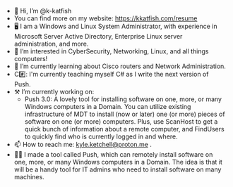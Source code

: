 - 👋 Hi, I’m @k-katfish
- You can find more on my website: <https://kkatfish.com/resume>
- 🖥️ I am a Windows and Linux System Administrator, with experience in Microsoft Server Active Directory, Enterprise Linux server administration, and more.
- 👀 I’m interested in CyberSecurity, Networking, Linux, and all things computers!
- 🌱 I’m currently learning about Cisco routers and Network Administration.
- C#️⃣: I'm currently teaching myself C# as I write the next version of Push.
- ⚒️ I’m currently working on:
  - Push 3.0: A lovely tool for installing software on one, more, or many Windows computers in a Domain. You can utilize existing infrastructure of MDT to install (now or later) one (or more) pieces of software on one (or more) computers. Plus, use ScanHost to get a quick bunch of information about a remote computer, and FindUsers to quickly find who is currently logged in and where.
- 📫 How to reach me: kyle.ketchell@proton.me .
- 👨‍💻 I made a tool called Push, which can remotely install software on one, more, or many Windows computers in a Domain. The idea is that it will be a handy tool for IT admins who need to install software on many machines.
